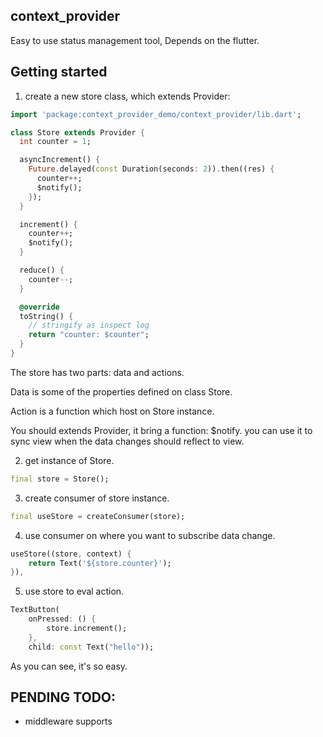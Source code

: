 ## context_provider

Easy to use status management tool, Depends on the flutter.

## Getting started

1. create a new store class, which extends Provider:

```dart
import 'package:context_provider_demo/context_provider/lib.dart';

class Store extends Provider {
  int counter = 1;

  asyncIncrement() {
    Future.delayed(const Duration(seconds: 2)).then((res) {
      counter++;
      $notify();
    });
  }

  increment() {
    counter++;
    $notify();
  }

  reduce() {
    counter--;
  }

  @override
  toString() {
    // stringify as inspect log
    return "counter: $counter";
  }
}
```

The store has two parts: data and actions. 

Data is some of the properties defined on class Store.

Action is a function which host on Store instance.

You should extends Provider, it bring a function: $notify. you can use it to sync view when the data changes should reflect to view.

2. get instance of Store.

```dart
final store = Store();
```

3. create consumer of store instance.

```dart
final useStore = createConsumer(store);
```

4. use consumer on where you want to subscribe data change.

```dart
useStore((store, context) {
    return Text('${store.counter}');
}),
```

5. use store to eval action.

```dart
TextButton(
    onPressed: () {
        store.increment();
    },
    child: const Text("hello"));
```

As you can see, it's so easy.

## PENDING TODO: 

* middleware supports